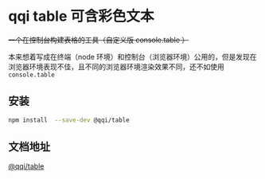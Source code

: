 # qqi table 可含彩色文本

~~一个在控制台构建表格的工具（自定义版 console.table ）~~

本来想着写成在终端（node 环境）和控制台（浏览器环境）公用的，但是发现在浏览器环境表现不佳，且不同的浏览器环境渲染效果不同，还不如使用 `console.table`

## 安装

```bash
npm install  --save-dev @qqi/table
```

## 文档地址

[@qqi/table](https://earthnut.dev/qqi/table)
